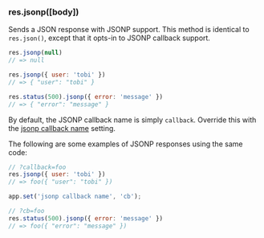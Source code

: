 <h3 id='res.jsonp'>res.jsonp([body])</h3>

Sends a JSON response with JSONP support. This method is identical to `res.json()`,
except that it opts-in to JSONP callback support.

~~~js
res.jsonp(null)
// => null

res.jsonp({ user: 'tobi' })
// => { "user": "tobi" }

res.status(500).jsonp({ error: 'message' })
// => { "error": "message" }
~~~

By default, the JSONP callback name is simply `callback`. Override this with the
<a href="#app.settings.table">jsonp callback name</a> setting.

The following are some examples of JSONP responses using the same code:

~~~js
// ?callback=foo
res.jsonp({ user: 'tobi' })
// => foo({ "user": "tobi" })

app.set('jsonp callback name', 'cb');

// ?cb=foo
res.status(500).jsonp({ error: 'message' })
// => foo({ "error": "message" })
~~~
